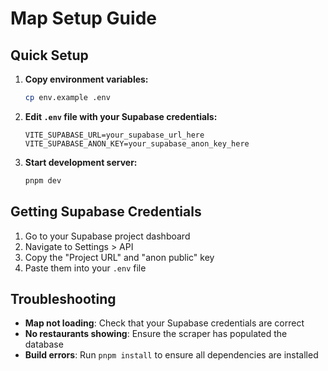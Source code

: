 # Map Setup Guide

## Quick Setup

1. **Copy environment variables:**
   ```bash
   cp env.example .env
   ```

2. **Edit `.env` file with your Supabase credentials:**
   ```env
   VITE_SUPABASE_URL=your_supabase_url_here
   VITE_SUPABASE_ANON_KEY=your_supabase_anon_key_here
   ```

3. **Start development server:**
   ```bash
   pnpm dev
   ```

## Getting Supabase Credentials

1. Go to your Supabase project dashboard
2. Navigate to Settings > API
3. Copy the "Project URL" and "anon public" key
4. Paste them into your `.env` file

## Troubleshooting

- **Map not loading**: Check that your Supabase credentials are correct
- **No restaurants showing**: Ensure the scraper has populated the database
- **Build errors**: Run `pnpm install` to ensure all dependencies are installed

